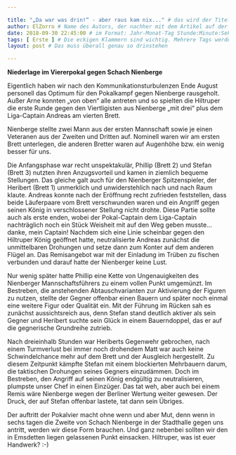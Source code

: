 ```yaml
---

title: "„Da war was drin!“ - aber raus kam nix..." # das wird der Titel der Seite, am besten in Anführungszeichen (z.B. wenn er Sonderzeichen enthält).
author: ElZorro # Name des Autors, der nachher mit dem Artikel auf der Seite angezeigt wird; das ist unabhängig vom github-Benutzernamen
date: 2018-09-30 22:45:00 # im Format: Jahr-Monat-Tag Stunde:Minute:Sekunde, die Uhrzeit ist optional
tags: [ Erste ] # Die eckigen Klammern sind wichtig. Mehrere Tags werden durch Kommas separiert
layout: post # Das muss überall genau so drinstehen

---
```

**Niederlage im Viererpokal gegen Schach Nienberge**

Eigentlich haben wir nach den Kommunikationsturbulenzen Ende August personell das Optimum für den Pokalkampf gegen Nienberge rausgeholt. Außer Arne konnten „von oben“ alle antreten und so spielten die Hiltruper die erste Runde gegen den Viertligisten aus Nienberge „mit drei“ plus dem Liga-Captain Andreas am vierten Brett.
<!-- continue -->
Nienberge stellte zwei Mann aus der ersten Mannschaft sowie je einen Veteranen aus der Zweiten und Dritten auf. Nominell waren wir am ersten Brett unterlegen, die anderen Bretter waren auf Augenhöhe bzw. ein wenig besser für uns.

Die Anfangsphase war recht unspektakulär, Phillip (Brett 2) und Stefan (Brett 3) nutzten ihren Anzugsvorteil und kamen in ziemlich bequeme Stellungen. Das gleiche galt auch für den Nienberger Spitzenspieler, der Heribert (Brett 1) unmerklich und unwiderstehlich nach und nach Raum klaute. Andreas konnte nach der Eröffnung recht zufrieden feststellen, dass beide Läuferpaare vom Brett verschwunden waren und ein Angriff gegen seinen König in verschlossener Stellung nicht drohte. Diese Partie sollte auch als erste enden, wobei der Pokal-Captain dem Liga-Captain nachträglich noch ein Stück Weisheit mit auf den Weg geben musste... danke, mein Captain! Nachdem sich eine Linie scheinbar gegen den Hiltruper König geöffnet hatte, neutralisierte Andreas zunächst die unmittelbaren Drohungen und setze dann zum Konter auf dem anderen Flügel an. Das Remisangebot war mit der Einladung im Trüben zu fischen verbunden und darauf hatte der Nienberger keine Lust.

Nur wenig später hatte Phillip eine Kette von Ungenauigkeiten des Nienberger Mannschaftsführers zu einem vollen Punkt umgemünzt. Im Bestreben, die anstehenden Abtauschvarianten zur Aktivierung der Figuren zu nutzen, stellte der Gegner offenbar einen Bauern und später noch einmal eine weitere Figur oder Qualität ein. Mit der Führung im Rücken sah es zunächst aussichtsreich aus, denn Stefan stand deutlich aktiver als sein Gegner und Heribert suchte sein Glück in einem Bauerndoppel, das er auf die gegnerische Grundreihe zutrieb.

Nach dreieinhalb Stunden war Heriberts Gegenwehr gebrochen, nach einem Turmverlust bei immer noch drohendem Matt war auch keine Schwindelchance mehr auf dem Brett und der Ausgleich hergestellt. Zu diesem Zeitpunkt kämpfte Stefan mit einem blockierten Mehrbauern darum, die taktischen Drohungen seines Gegners einzudämmen. Doch im Bestreben, den Angriff auf seinen König endgültig zu neutralisieren, plumpste unser Chef in einen Einzüger. Das tat weh, aber auch bei einem Remis wäre Nienberge wegen der Berliner Wertung weiter gewesen. Der Druck, der auf Stefan offenbar lastete, tat dann sein Übriges.

Der auftritt der Pokalvier macht ohne wenn und aber Mut, denn wenn in sechs tagen die Zweite von Schach Nienberge in der Stadthalle gegen uns antritt, werden wir diese Form brauchen. Und ganz nebenbei sollten wir den in Emsdetten liegen gelassenen Punkt einsacken. Hiltruper, was ist euer Handwerk? :-)

